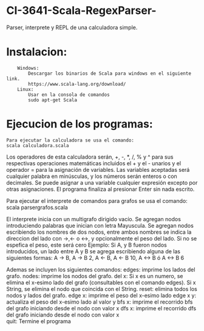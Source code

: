 # CI-3641-Scala-RegexParser-
Parser, interprete y REPL de una calculadora simple.

# Instalacion:
```
    Windows:
        Descargar los binarios de Scala para windows en el siguiente link.
        https://www.scala-lang.org/download/
    Linux:
        Usar en la consola de comandos
        sudo apt-get Scala
```

# Ejecucion de los programas:
    Para ejecutar la calculadora se usa el comando:
    scala calculadora.scala
    
Los operadores de esta calculadora serán, +, -, *, /, % y ^ para sus
respectivas operaciones matemáticas incluidos el + y el - unarios y el operador
= para la asignación de variables. Las variables aceptadas será cualquier
palabra en minúsculas, y los números serán enteros o con decimales. Se puede
asignar a una variable cualquier expresión excepto por otras asignaciones. El programa finaliza al presionar Enter sin nada escrito.

Para ejecutar el interprete de comandos para grafos se usa el comando:
scala parsergrafos.scala
    
El interprete inicia con un multigrafo dirigido vacío. Se agregan nodos introduciendo palabras que inician con letra Mayuscula. Se agregan nodos escribiendo los nombres de dos nodos, entre ambos nombres se indica la direccion del lado con ->,<- o <->,  y opcionalmente el peso del lado. Si no se espefica el peso, este será cero 
Ejemplo: Si A, y B fueron nodos introducidos, un lado entre A y B se agrega escribiendo alguna de las siguientes formas: A -> B, A -> B 2, A <- B, A <- B 10, A <-> B ó A <-> B 6
    
Ademas se incluyen los siguientes comandos:
edges: imprime los lados del grafo.
nodes: imprime los nodos del grafo.
del x: Si x es un numero, se elimina el x-esimo lado del grafo (consultables con el comando edges). Si x String, se elimina el nodo que coincida con el String.
reset: elimina todos los nodos y lados del grafo.
edge x: imprime el peso del x-esimo lado
edge x y: actualiza el peso del x-esimo lado al valor y
bfs x: imprime el recorrido bfs del grafo iniciando desde el nodo con valor x
dfs x: imprime el recorrido dfs del grafo iniciando desde el nodo con valor x    
quit: Termine el programa
